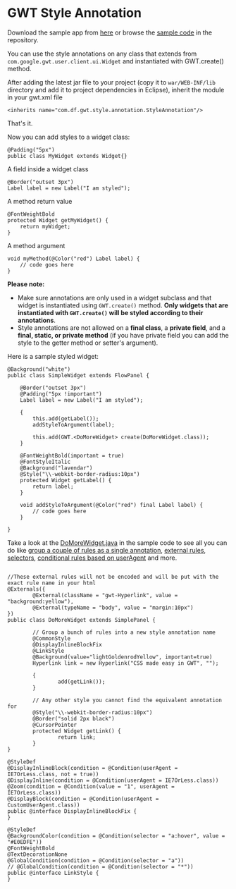 # GWT Style Annotation #

Download the sample app from [here](http://code.google.com/p/gwt-style-annotation/downloads/detail?name=gwt-style-annotation-sample.zip&can=2&q=#makechanges)
or browse the [sample code](http://code.google.com/p/gwt-style-annotation/source/browse/#git%2Fgwt-style-annotation-sample) in the repository.

You can use the style annotations on any class that extends from `com.google.gwt.user.client.ui.Widget` and instantiated with GWT.create() method.


After adding the latest jar file to your project (copy it to `war/WEB-INF/lib` directory and add it to project dependencies in Eclipse), inherit the module in your gwt.xml file
```
<inherits name="com.df.gwt.style.annotation.StyleAnnotation"/>
```
That's it.

Now you can add styles to a widget class:
```
@Padding("5px")
public class MyWidget extends Widget{}
```

A field inside a widget class
```
@Border("outset 3px")
Label label = new Label("I am styled");
```

A method return value
```
@FontWeightBold
protected Widget getMyWidget() {
	return myWidget;
}
```

A method argument
```
void myMethod(@Color("red") Label label) {
	// code goes here
}
```

**Please note:**
  * Make sure annotations are only used in a widget subclass and that widget is instantiated using `GWT.create()` method. **Only widgets that are instantiated with `GWT.create()` will be styled according to their annotations**.
  * Style annotations are not allowed on a **final class**, a **private field**, and a **final, static, or private method** (if you have private field you can add the style to the getter  method or setter's argument).

Here is a sample styled widget:

```
@Background("white")
public class SimpleWidget extends FlowPanel {

	@Border("outset 3px")
	@Padding("5px !important")
	Label label = new Label("I am styled");

	{
		this.add(getLabel());
		addStyleToArgument(label);

		this.add(GWT.<DoMoreWidget> create(DoMoreWidget.class));
	}

	@FontWeightBold(important = true)
	@FontStyleItalic
	@Background("lavendar")
	@Style("\\-webkit-border-radius:10px")
	protected Widget getLabel() {
		return label;
	}

	void addStyleToArgument(@Color("red") final Label label) {
		// code goes here
	}

}
```

Take a look at the [DoMoreWidget.java](https://code.google.com/p/gwt-style-annotation/source/browse/gwt-style-annotation-sample/src/com/df/gwt/style/annotation/sample/client/DoMoreWidget.java) in the sample code to see all you can do like [group a couple of rules as a single annotation](https://code.google.com/p/gwt-style-annotation/source/browse/gwt-style-annotation-sample/src/com/df/gwt/style/annotation/sample/client/CommonStyle.java), [external rules](https://code.google.com/p/gwt-style-annotation/source/browse/gwt-style-annotation-sample/src/com/df/gwt/style/annotation/sample/client/DoMoreWidget.java), [selectors](https://code.google.com/p/gwt-style-annotation/source/browse/gwt-style-annotation-sample/src/com/df/gwt/style/annotation/sample/client/LinkStyle.java), [conditional rules based on userAgent](https://code.google.com/p/gwt-style-annotation/source/browse/gwt-style-annotation-sample/src/com/df/gwt/style/annotation/sample/client/DisplayInlineBlockFix.java) and more.




```

//These external rules will not be encoded and will be put with the exact rule name in your html
@Externals({
        @External(className = "gwt-Hyperlink", value = "background:yellow"),
        @External(typeName = "body", value = "margin:10px")
})
public class DoMoreWidget extends SimplePanel {

        // Group a bunch of rules into a new style annotation name
        @CommonStyle
        @DisplayInlineBlockFix
        @LinkStyle
        @Background(value="lightGoldenrodYellow", important=true)
        Hyperlink link = new Hyperlink("CSS made easy in GWT", "");

        {
                add(getLink());
        }

        // Any other style you cannot find the equivalent annotation for
        @Style("\\-webkit-border-radius:10px")
        @Border("solid 2px black")
        @CursorPointer
        protected Widget getLink() {
                return link;
        }
}
```

```
@StyleDef
@DisplayInlineBlock(condition = @Condition(userAgent = IE7OrLess.class, not = true))
@DisplayInline(condition = @Condition(userAgent = IE7OrLess.class))
@Zoom(condition = @Condition(value = "1", userAgent = IE7OrLess.class))
@DisplayBlock(condition = @Condition(userAgent = CustomUserAgent.class))
public @interface DisplayInlineBlockFix {
}
```


```
@StyleDef
@BackgroundColor(condition = @Condition(selector = "a:hover", value = "#E0EDFE"))
@FontWeightBold
@TextDecorationNone
@GlobalCondition(condition = @Condition(selector = "a"))
// @GlobalCondition(condition = @Condition(selector = "*"))
public @interface LinkStyle {
}
```